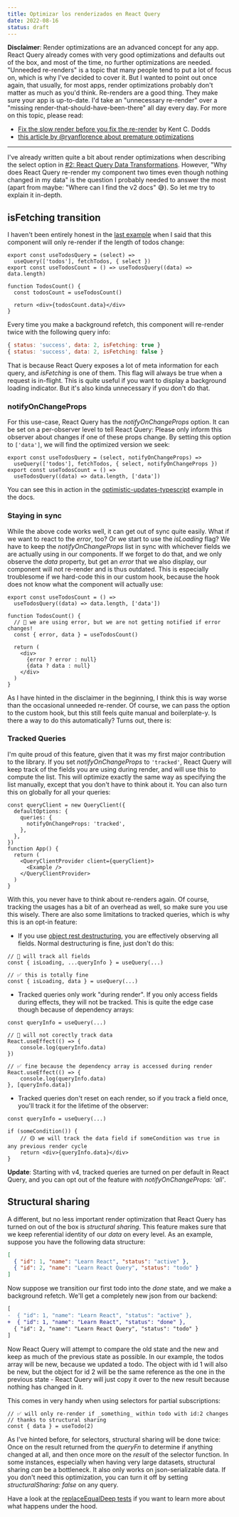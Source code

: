```yaml
---
title: Optimizar los renderizados en React Query
date: 2022-08-16
status: draft
---
```


**Disclaimer**: Render optimizations are an advanced concept for any app. React Query already comes with very good optimizations and defaults out of the box, and most of the time, no further optimizations are needed. "Unneeded re-renders" is a topic that many people tend to put a lot of focus on, which is why I've decided to cover it. But I wanted to point out once again, that usually, for most apps, render optimizations probably don't matter as much as you'd think. Re-renders are a good thing. They make sure your app is up-to-date. I'd take an "unnecessary re-render" over a "missing render-that-should-have-been-there" all day every day. For more on this topic, please read:

- [Fix the slow render before you fix the re-render](https://kentcdodds.com/blog/fix-the-slow-render-before-you-fix-the-re-render) by Kent C. Dodds
- [this article by @ryanflorence about premature optimizations](https://reacttraining.com/blog/react-inline-functions-and-performance)

---

I've already written quite a bit about render optimizations when describing the select option in [#2: React Query Data Transformations](react-query-data-transformations). However, "Why does React Query re-render my component two times even though nothing changed in my data" is the question I probably needed to answer the most (apart from maybe: "Where can I find the v2 docs" 😅). So let me try to explain it in-depth.

## isFetching transition

I haven't been entirely honest in the [last example](react-query-data-transformations#3-using-the-select-option) when I said that this component will only re-render if the length of todos change:

```tsx:title=count-component
export const useTodosQuery = (select) =>
  useQuery(['todos'], fetchTodos, { select })
export const useTodosCount = () => useTodosQuery((data) => data.length)

function TodosCount() {
  const todosCount = useTodosCount()

  return <div>{todosCount.data}</div>
}
```

Every time you make a background refetch, this component will re-render twice with the following query info:

```js
{ status: 'success', data: 2, isFetching: true }
{ status: 'success', data: 2, isFetching: false }
```

That is because React Query exposes a lot of meta information for each query, and *isFetching* is one of them. This flag will always be true when a request is in-flight. This is quite useful if you want to display a background loading indicator. But it's also kinda unnecessary if you don't do that.

### notifyOnChangeProps

For this use-case, React Query has the *notifyOnChangeProps* option. It can be set on a per-observer level to tell React Query: Please only inform this observer about changes if one of these props change. By setting this option to `['data']`, we will find the optimized version we seek:

```ts:title=optimized-with-notifyOnChangeProps
export const useTodosQuery = (select, notifyOnChangeProps) =>
  useQuery(['todos'], fetchTodos, { select, notifyOnChangeProps })
export const useTodosCount = () =>
  useTodosQuery((data) => data.length, ['data'])
```

You can see this in action in the [optimistic-updates-typescript](https://github.com/tannerlinsley/react-query/blob/9023b0d1f01567161a8c13da5d8d551a324d6c23/examples/optimistic-updates-typescript/pages/index.tsx#L35-L48) example in the docs.

### Staying in sync

While the above code works well, it can get out of sync quite easily. What if we want to react to the *error*, too? Or we start to use the *isLoading* flag? We have to keep the *notifyOnChangeProps* list in sync with whichever fields we are actually using in our components. If we forget to do that, and we only observe the *data* property, but get an *error* that we also display, our component will not re-render and is thus outdated. This is especially troublesome if we hard-code this in our custom hook, because the hook does not know what the component will actually use:

```tsx:title=outdated-component
export const useTodosCount = () =>
  useTodosQuery((data) => data.length, ['data'])

function TodosCount() {
  // 🚨 we are using error, but we are not getting notified if error changes!
  const { error, data } = useTodosCount()

  return (
    <div>
      {error ? error : null}
      {data ? data : null}
    </div>
  )
}
```

As I have hinted in the disclaimer in the beginning, I think this is way worse than the occasional unneeded re-render. Of course, we can pass the option to the custom hook, but this still feels quite manual and boilerplate-y. Is there a way to do this automatically? Turns out, there is:

### Tracked Queries

I'm quite proud of this feature, given that it was my first major contribution to the library. If you set *notifyOnChangeProps* to `'tracked'`, React Query will keep track of the fields you are using during render, and will use this to compute the list. This will optimize exactly the same way as specifying the list manually, except that you don't have to think about it. You can also turn this on globally for all your queries:

```tsx:title=tracked-queries
const queryClient = new QueryClient({
  defaultOptions: {
    queries: {
      notifyOnChangeProps: 'tracked',
    },
  },
})
function App() {
  return (
    <QueryClientProvider client={queryClient}>
      <Example />
    </QueryClientProvider>
  )
}
```

With this, you never have to think about re-renders again. Of course, tracking the usages has a bit of an overhead as well, so make sure you use this wisely. There are also some limitations to tracked queries, which is why this is an opt-in feature:

- If you use [object rest destructuring](https://github.com/tc39/proposal-object-rest-spread/blob/6ee4ce3cdda246746fc46fb149bb8b43c28e704d/Rest.md), you are effectively observing all fields. Normal destructuring is fine, just don't do this:

```ts:title=problematic-rest-destructuring
// 🚨 will track all fields
const { isLoading, ...queryInfo } = useQuery(...)

// ✅ this is totally fine
const { isLoading, data } = useQuery(...)
```

- Tracked queries only work "during render". If you only access fields during effects, they will not be tracked. This is quite the edge case though because of dependency arrays:

```ts:title=tracking-effects
const queryInfo = useQuery(...)

// 🚨 will not corectly track data
React.useEffect(() => {
    console.log(queryInfo.data)
})

// ✅ fine because the dependency array is accessed during render
React.useEffect(() => {
    console.log(queryInfo.data)
}, [queryInfo.data])
```

- Tracked queries don't reset on each render, so if you track a field once, you'll track it for the lifetime of the observer:

```ts:title=no-reset
const queryInfo = useQuery(...)

if (someCondition()) {
    // 🟡 we will track the data field if someCondition was true in any previous render cycle
    return <div>{queryInfo.data}</div>
}
```

**Update**: Starting with v4, tracked queries are turned on per default in React Query, and you can opt out of the feature with *notifyOnChangeProps: 'all'*.

## Structural sharing

A different, but no less important render optimization that React Query has turned on out of the box is *structural sharing*. This feature makes sure that we keep referential identity of our *data* on every level. As an example, suppose you have the following data structure:

```json
[
  { "id": 1, "name": "Learn React", "status": "active" },
  { "id": 2, "name": "Learn React Query", "status": "todo" }
]
```

Now suppose we transition our first todo into the *done* state, and we make a background refetch. We'll get a completely new json from our backend:

```diff
[
-  { "id": 1, "name": "Learn React", "status": "active" },
+  { "id": 1, "name": "Learn React", "status": "done" },
  { "id": 2, "name": "Learn React Query", "status": "todo" }
]
```

Now React Query will attempt to compare the old state and the new and keep as much of the previous state as possible. In our example, the todos array will be new, because we updated a todo. The object with id 1 will also be new, but the object for id 2 will be the same reference as the one in the previous state - React Query will just copy it over to the new result because nothing has changed in it.

This comes in very handy when using selectors for partial subscriptions:

```ts:title=optimized-selectors
// ✅ will only re-render if _something_ within todo with id:2 changes
// thanks to structural sharing
const { data } = useTodo(2)
```

As I've hinted before, for selectors, structural sharing will be done twice: Once on the result returned from the *queryFn* to determine if anything changed at all, and then once more on the *result* of the selector function. In some instances, especially when having very large datasets, structural sharing *can* be a bottleneck. It also only works on json-serializable data. If you don't need this optimization, you can turn it off by setting *structuralSharing: false* on any query.

Have a look at the [replaceEqualDeep tests](https://github.com/tannerlinsley/react-query/blob/80cecef22c3e088d6cd9f8fbc5cd9e2c0aab962f/src/core/tests/utils.test.tsx#L97-L304) if you want to learn more about what happens under the hood.
